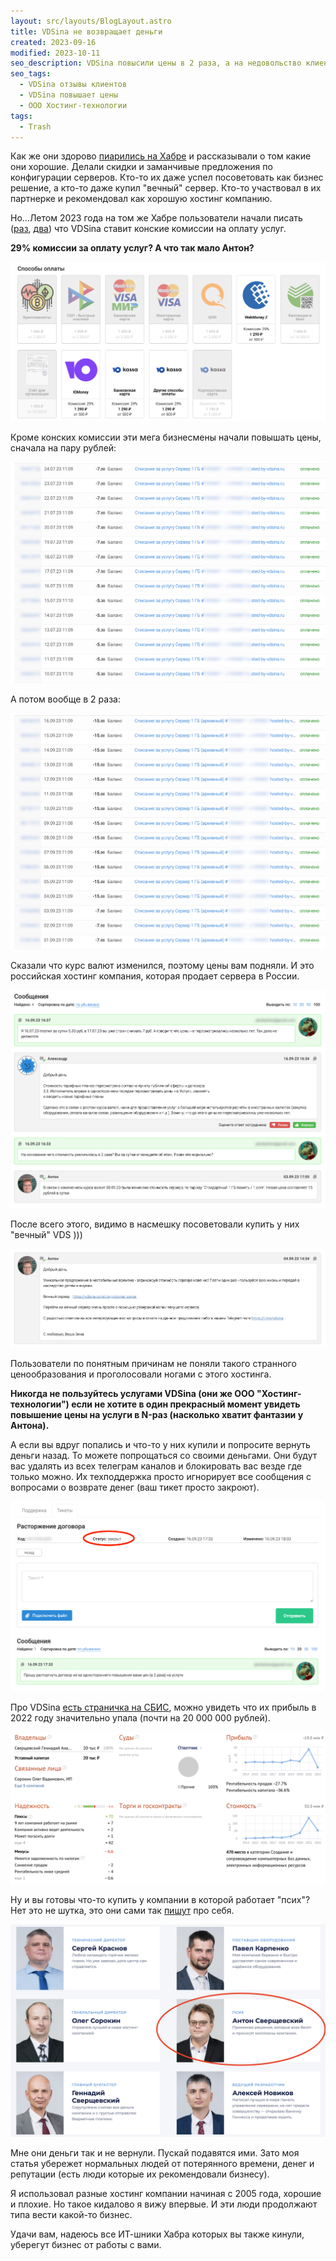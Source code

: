 ```yaml
---
layout: src/layouts/BlogLayout.astro
title: VDSina не возвращает деньги
created: 2023-09-16
modified: 2023-10-11
seo_description: VDSina повысили цены в 2 раза, а на недовольство клиентов просто уходят от ответа и блокируют доступ
seo_tags:
  - VDSina отзывы клиентов
  - VDSina повышает цены
  - ООО Хостинг-технологии
tags:
  - Trash
---
```


Как же они здорово [пиарились на Xабре](https://habr.com/ru/companies/vdsina/articles/) и рассказывали о том какие они хорошие. Делали скидки и заманчивые предложения по конфигурации серверов. Кто-то их даже успел посоветовать как бизнес решение, а кто-то даже купил "вечный" сервер. Кто-то участвовал в их партнерке и рекомендовал как хорошую хостинг компанию.

Но...Летом 2023 года на том же Хабре пользователи начали писать ([раз](https://habr.com/ru/news/753206/), [два](https://habr.com/ru/news/752922/)) что VDSina ставит конские комиссии на оплату услуг.

**29% комиссии за оплату услуг? А что так мало Антон?**

![Конские комиссии у VDSina](../../assets/blog/vdsina/payment.png)

Кроме конских комиссии эти мега бизнесмены начали повышать цены, сначала на пару рублей:

![Повышение цен у VDSina](../../assets/blog/vdsina/screen1.png)

А потом вообще в 2 раза:

![Повышение цен у VDSina в 2 раза](../../assets/blog/vdsina/screen2.png)

Сказали что курс валют изменился, поэтому цены вам подняли. И это российская хостинг компания, которая продает сервера в России.

![VDSina ответ](../../assets/blog/vdsina/screen3.png)

После всего этого, видимо в насмешку посоветовали купить у них "вечный" VDS )))

![VDSina вечный сервер](../../assets/blog/vdsina/screen4.png)

Пользователи по понятным причинам не поняли такого странного ценообразования и проголосовали ногами с этого хостинга.

**Никогда не пользуйтесь услугами VDSina (они же ООО "Хостинг-технологии") если не хотите в один прекрасный момент увидеть повышение цены на услуги в N-раз (насколько хватит фантазии у Антона).**

А если вы вдруг попались и что-то у них купили и попросите вернуть деньги назад. То можете попрощаться со своими деньгами. Они будут вас удалять из всех телеграм каналов и блокировать вас везде где только можно. Их техподдержка просто игнорирует все сообщения с вопросами о возврате денег (ваш тикет просто закроют).

![VDSina не хотят возвращать деньги](../../assets/blog/vdsina/feedback.png)

Про VDSina [есть страничка на СБИС](https://sbis.ru/contragents/7721833428/772101001), можно увидеть что их прибыль в 2022 году значительно упала (почти на 20 000 000 рублей).

![VDSina падение прибыли](../../assets/blog/vdsina/sbis.png)

Ну и вы готовы что-то купить у компании в которой работает "псих"? Нет это не шутка, это они сами так [пишут](https://vdsina.ru/about) про себя.

![Антон Сверщевский](../../assets/blog/vdsina/anton.png)

Мне они деньги так и не вернули. Пускай подавятся ими. Зато моя статья убережет нормальных людей от потерянного времени, денег и репутации (есть люди которые их рекомендовали бизнесу).

Я использовал разные хостинг компании начиная с 2005 года, хорошие и плохие. Но такое кидалово я вижу впервые. И эти люди продолжают типа вести какой-то бизнес.

Удачи вам, надеюсь все ИТ-шники Хабра которых вы также кинули, уберегут бизнес от работы с вами.

